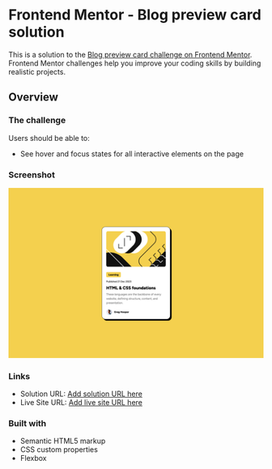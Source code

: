 # Frontend Mentor - Blog preview card solution

This is a solution to the [Blog preview card challenge on Frontend Mentor](https://www.frontendmentor.io/challenges/blog-preview-card-ckPaj01IcS). Frontend Mentor challenges help you improve your coding skills by building realistic projects. 

## Overview

### The challenge

Users should be able to:

- See hover and focus states for all interactive elements on the page

### Screenshot

![](screenshot.png)

### Links

- Solution URL: [Add solution URL here](https://github.com/magv01/blog-preview-card.git)
- Live Site URL: [Add live site URL here](https://magv01.github.io/blog-preview-card/)


### Built with

- Semantic HTML5 markup
- CSS custom properties
- Flexbox

